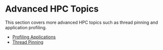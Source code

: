 # Advanced HPC Topics

This section covers more advanced HPC topics such as thread pinning and application profiling.

* [Profiling Applications](./profiling/index.md)
* [Thread Pinning](./thread-pinning.md)
